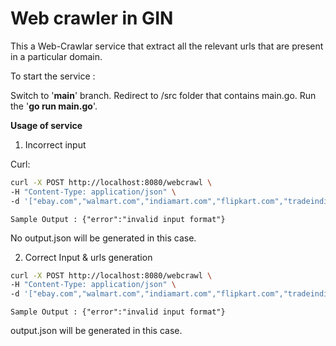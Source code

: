 # **Web crawler in GIN** 

This a Web-Crawlar service that extract all the relevant urls that are present in a particular domain.

To start the service : 

Switch to '**main**' branch.
Redirect to /src folder that contains main.go.
Run the '**go run main.go**'.


**Usage of service**

1. Incorrect input

Curl:

```bash
curl -X POST http://localhost:8080/webcrawl \
-H "Content-Type: application/json" \
-d '["ebay.com","walmart.com","indiamart.com","flipkart.com","tradeindia.com","tatanexarc.com","moglix.com","ofbusiness.com]' 
```

```
Sample Output : {"error":"invalid input format"}
```

No output.json will be generated in this case.

2. Correct Input & urls generation

```bash
curl -X POST http://localhost:8080/webcrawl \
-H "Content-Type: application/json" \
-d '["ebay.com","walmart.com","indiamart.com","flipkart.com","tradeindia.com","tatanexarc.com","moglix.com","ofbusiness.com"]' 
```

```
Sample Output : {"error":"invalid input format"}
```

output.json will be generated in this case.